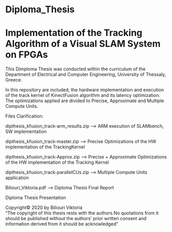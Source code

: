 # Diploma_Thesis
# Implementation of the Tracking Algorithm of a Visual SLAM System on FPGAs

This Dimploma Thesis was conducted within the curriculum of the Department of Electrical and Computer Engineering, University of Thessaly, Greece. 

In this repository are included, the hardware implementation and execution of the track kernel of KinectFusion algorithm and its latency optimization.
The optimizations applied are divided to Precise, Approximate and Multiple Compute Units.

Files Clarification:

dipthesis_kfusion_track-arm_results.zip  -->  ARM execution of SLAMbench, SW implementation

dipthesis_kfusion_track-master.zip --> Precise Optimizations of the HW implementation of the TrackingKernel

dipthesis_kfusion_track-Approx.zip --> Precise + Approximate Optimizations of the HW implementation of the Tracking Kernel

dipthesis_kfusion_track-parallelCUs.zip --> Multiple Compute Units application

Biliouri_Viktoria.pdf --> Diploma Thesis Final Report

Diploma Thesis Presentation


Copyright© 2020 by Biliouri Viktoria                                                                                                
“The copyright of this thesis rests with the authors.No quotations from it should be published without the authors’ prior written consent and information derived from it should be acknowledged”

